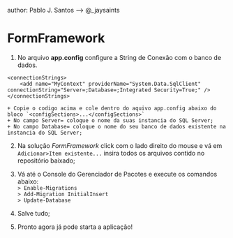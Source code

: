 author: Pablo J. Santos --> @_jaysaints

# FormFramework


1. No arquivo __app.config__ configure a String de Conexão com o banco de dados.  
````
<connectionStrings>
	<add name="MyContext" providerName="System.Data.SqlClient" connectionString="Server=;Database=;Integrated Security=True;" />
</connectionStrings>
````
	+ Copie o codigo acima e cole dentro do aquivo app.config abaixo do bloco `<configSections>...</configSections>` 
	+ No campo Server= coloque o nome da suas instancia do SQL Server;  
	+ No campo Database= coloque o nome do seu banco de dados existente na instancia do SQL Server;

2. Na solução _FormFramework_ click com o lado direito do mouse e vá em `Adicionar>Item existente...`  insira todos os arquivos contido no repositório baixado;

3. Vá até o Console do Gerenciador de Pacotes e execute os comandos abaixo:  
`> Enable-Migrations`  
`> Add-Migration InitialInsert`  
`> Update-Database`  

4. Salve tudo;

5. Pronto agora já pode starta a aplicação!